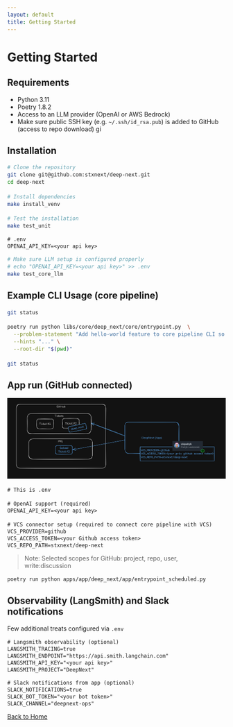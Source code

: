 ```yaml
---
layout: default
title: Getting Started
---
```


# Getting Started

## Requirements

- Python 3.11
- Poetry 1.8.2
- Access to an LLM provider (OpenAI or AWS Bedrock)
- Make sure public SSH key (e.g. `~/.ssh/id_rsa.pub`) is added to GitHub (access to repo download)
gi
## Installation

```bash
# Clone the repository
git clone git@github.com:stxnext/deep-next.git
cd deep-next

# Install dependencies
make install_venv

# Test the installation
make test_unit
```

```.dotenv
# .env
OPENAI_API_KEY=<your api key>
```

```bash
# Make sure LLM setup is configured properly
# echo "OPENAI_API_KEY=<your api key>" >> .env
make test_core_llm
```

## Example CLI Usage (core pipeline)

```bash
git status

poetry run python libs/core/deep_next/core/entrypoint.py  \
  --problem-statement "Add hello-world feature to core pipeline CLI so that it will print greetings. Make the CLI ok with passing only the hello-world flag. Add feature description to README." \
  --hints "..." \
  --root-dir "$(pwd)"

git status
```

## App run (GitHub connected)

![DeepNext Workflow](./assets/deep-next-app-github-vcs.png)

```.dotenv
# This is .env

# OpenAI support (required)
OPENAI_API_KEY=<your api key>

# VCS connector setup (required to connect core pipeline with VCS)
VCS_PROVIDER=github
VCS_ACCESS_TOKEN=<your Github access token>
VCS_REPO_PATH=stxnext/deep-next
```

> Note: Selected scopes for GitHub: project, repo, user, write:discussion

```bash
poetry run python apps/app/deep_next/app/entrypoint_scheduled.py
```

## Observability (LangSmith) and Slack notifications

Few additional treats configured via `.env`

```dotenv
# Langsmith observability (optional)
LANGSMITH_TRACING=true
LANGSMITH_ENDPOINT="https://api.smith.langchain.com"
LANGSMITH_API_KEY="<your api key>"
LANGSMITH_PROJECT="DeepNext"
```

```dotenv
# Slack notifications from app (optional)
SLACK_NOTIFICATIONS=true
SLACK_BOT_TOKEN="<your bot token>"
SLACK_CHANNEL="deepnext-ops"
```




[Back to Home](./index.html)
